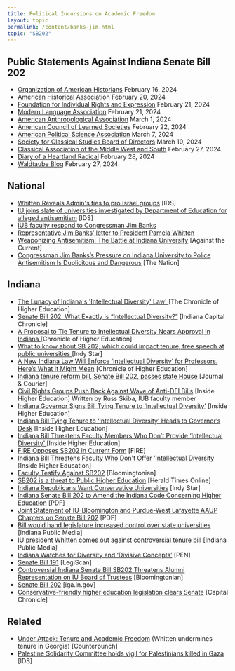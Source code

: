 ```yaml
---
title: Political Incursions on Academic Freedom
layout: topic
permalink: /content/banks-jim.html
topic: "SB202"
---
```


## Public Statements Against Indiana Senate Bill 202

- <a href="https://www.oah.org/2024/02/16/oah-submits-letter-of-concern-about-indiana-sb-202/">Organization of American Historians</a> February 16, 2024
- <a href="https://www.historians.org/news-and-advocacy/aha-advocacy/aha-sends-letter-to-indiana-legislature-opposing-intellectual-diversity-tenure-bill-(february-2024)">American Historical Association</a> February 20, 2024
- <a href="https://www.thefire.org/news/indianas-sb-202-holds-promise-needs-changes-protect-academic-freedom">Foundation for Individual Rights and Expression</a> February 21, 2024
- <a href="https://inaaup.files.wordpress.com/2024/02/mla-statement_indiana-sb-202.pdf">Modern Language Association</a> February 21, 2024
- <a href="https://inaaup.files.wordpress.com/2024/03/aaa-statement_indiana-sb202.pdf">American Anthropological Association</a> March 1, 2024
- <a href="https://www.acls.org/news/american-historical-association-sends-letter-to-indiana-legislature-opposing-intellectual-diversity-tenure-bill/">American Council of Learned Societies</a> February 22, 2024
- <a href="https://politicalsciencenow.com/statement-on-indiana-senate-bill-202/">American Political Science Association</a> March 7, 2024
- <a href="https://classicalstudies.org/scs-news/scs-board-directors-endorses-aha-letter-indiana-legislature-opposing-sb-202">Society for Classical Studies Board of Directors</a> March 10, 2024
- <a href="https://camws.org/">Classical Association of the Middle West and South</a> February 27, 2024
- <a href="https://heartlandradical.blogspot.com/2024/02/threats-to-academic-freedom-are.html">Diary of a Heartland Radical</a> February 28, 2024
- <a href="https://www.waldtaube.org/2024/02/27/for-the-sake-of-indianas-economy-please-slow-down-on-sb202/">Waldtaube Blog</a> February 27, 2024

## National

- <a href="https://www.idsnews.com/article/2024/02/whitten-describes-iu-antisemitism-prevention-safety-measures-response-jim-banks?utm_source=dailyheadlines&utm_medium=email&utm_campaign=article-email-link">Whitten Reveals Admin's ties to pro Israel groups</a> [IDS]
- <a href="https://www.idsnews.com/article/2024/02/iu-investigated-by-department-of-education-for-alleged-antisemitism">IU joins slate of universities investigated by Department of Education for alleged antisemitism</a> [IDS]
- <a href="https://inaaup.wordpress.com/2023/12/23/iub-faculty-respond-to-congressman-jim-banks/">IUB faculty respond to Congressman Jim Banks</a>
- <a href="https://banks.house.gov/news/documentsingle.aspx?DocumentID=2223">Representative Jim Banks’ letter to President Pamela Whitten</a>
- <a href="https://againstthecurrent.org/atc228/weaponizing-antisemitism-the-battle-at-indiana-university/">Weaponizing Antisemitism: The Battle at Indiana University</a> [Against the Current]
- <a href="https://www.thenation.com/article/society/jim-banks-indiana-university-antisemitism/">Congressman Jim Banks’s Pressure on Indiana University to Police Antisemitism Is Duplicitous and Dangerous</a> [The Nation]

## Indiana

- <a href="https://www.chronicle.com/article/the-lunacy-of-indianas-intellectual-diversity-law?utm_source=Iterable&utm_medium=email&utm_campaign=campaign_9566767_nl_Academe-Today_date_20240415&cid=at"> The Lunacy of Indiana's 'Intellectual Diversity' Law' </a> [The Chronicle of Higher Education]
- <a href="https://indianacapitalchronicle.com/2024/02/19/senate-bill-202-what-exactly-is-intellectual-diversity/"> Senate Bill 202: What Exactly is “Intellectual Diversity?”</a> [Indiana Capital Chronicle]
- <a href="https://www.chronicle.com/article/new-bill-in-indiana-would-tie-tenure-to-professors-likelihood-of-fostering-viewpoint-diversity"> A Proposal to Tie Tenure to Intellectual Diversity Nears Approval in Indiana </a> [Chronicle of Higher Education]
- <a href="https://www.indystar.com/story/news/2024/02/26/senate-bill-202-receives-pushback-public-universities-indiana-purdue-ball-state-general-assembly/72743950007/"> What to know about SB 202, which could impact tenure, free speech at public universities </a> [Indy Star]
- <a href="https://www.chronicle.com/article/indiana-has-a-new-law-enforcing-intellectual-diversity-heres-what-it-might-mean">A New Indiana Law Will Enforce ‘Intellectual Diversity’ for Professors. Here’s What It Might Mean</a> [Chronicle of Higher Education]
- <a href="https://www.jconline.com/story/news/local/indiana/2024/02/27/indianas-tenure-reform-bill-senate-bill-202-passes-house/72763371007/">Indiana tenure reform bill, Senate Bill 202, passes state House</a> [Journal & Courier]
- <a href="https://www.insidehighered.com/news/diversity/2024/03/15/civil-rights-groups-push-back-against-wave-anti-dei-bills">Civil Rights Groups Push Back Against Wave of Anti-DEI Bills</a> [Inside Higher Education] Written by Russ Skiba, IUB faculty member 
- <a href="https://www.insidehighered.com/news/quick-takes/2024/03/14/gov-signs-bill-tying-tenure-intellectual-diversity">Indiana Governor Signs Bill Tying Tenure to ‘Intellectual Diversity’</a> [Inside Higher Education]
- <a href="https://www.insidehighered.com/news/quick-takes/2024/03/04/bill-tying-tenure-intellectual-diversity-heads-governor">Indiana Bill Tying Tenure to ‘Intellectual Diversity’ Heads to Governor’s Desk</a> [Inside Higher Education]
- <a href="https://www.insidehighered.com/news/faculty-issues/academic-freedom/2024/02/21/bill-threatens-profs-who-dont-give-intellectual"> Indiana Bill Threatens Faculty Members Who Don’t Provide ‘Intellectual Diversity’ </a> [Inside Higher Education]	  
- <a href="https://www.thefire.org/news/indianas-sb-202-holds-promise-needs-changes-protect-academic-freedom">FIRE Opposes SB202 in Current Form</a> [FIRE]
- <a href="https://www.insidehighered.com/news/faculty-issues/academic-freedom/2024/02/21/bill-threatens-profs-who-dont-give-intellectual?utm_source=Inside+Higher+Ed&utm_campaign=ffab615169-DNU_2021_COPY_02&utm_medium=email&utm_term=0_1fcbc04421-ffab615169-235582933&mc_cid=ffab615169&mc_eid=95f5fc8b41">Indiana Bill Threatens Faculty Who Don't Offer 'Intellectual Diversity</a> [Inside Higher Education]
- <a href="https://bloomingtonian.com/2024/02/16/protest-against-indiana-senate-bill-202-advocates-warn-of-threat-to-public-universities-academic-freedom-and-student-recruitment/?fbclid=IwAR2KJZdACe8tVk38Pqxs31-f7IsnntJu1LKW3LNlwQujvqu5QM58eMRHkmI">Faculty Testify Against SB202</a> [Bloomingtonian]
- <a href="https://www.heraldtimesonline.com/story/opinion/columns/2024/02/16/columnist-writes-indianas-sb202-is-a-threat-to-public-higher-education/72585632007/">SB202 is a threat to Public Higher Education</a> [Herald Times Online]
- <a href="https://www.indystar.com/story/opinion/columnists/2024/02/16/senate-bill-202-indiana-republicans-want-conservative-universities/72617947007/">Indiana Republicans Want Conservative Universities</a> [Indy Star]
- <a href="files/SD23-16.approved.pdf">Indiana Senate Bill 202 to Amend the Indiana Code Concerning Higher Education</a> [PDF]
- <a href="files/Joint_IUB-PWL_AAUP_Statement_on_SB_202_(2-12-2024).pdf">Joint Statement of IU-Bloomington and Purdue-West Lafayette AAUP Chapters on Senate Bill 202</a> [PDF]
- <a href="https://indianapublicmedia.org/news/bill-would-hand-legislature-increased-control-over-state-universities.php">Bill would hand legislature increased control over state universities</a> [Indiana Public Media]
- <a href="https://indianapublicmedia.org/news/iu-president-whitten-comes-out-against-controversial-tenure-bill.php">IU president Whitten comes out against controversial tenure bill</a> [Indiana Public Media]
- <a href="https://pen.org/six-dangerous-bills-that-would-censor-speech-on-campuses-across-the-country/">Indiana Watches for Diversity and ‘Divisive Concepts’</a> [PEN]
- <a href="https://legiscan.com/IN/bill/SB0191/2024">Senate Bill 191</a> [LegiScan]
- <a href="https://bloomingtonian.com/2024/02/06/controversial-indiana-senate-bill-sb202-threatens-alumni-representation-on-iu-board-of-trustees/">Controversial Indiana Senate Bill SB202 Threatens Alumni Representation on IU Board of Trustees</a> [Bloomingtonian]
- <a href="https://iga.in.gov/legislative/2024/bills/senate/202/details">Senate Bill 202</a> [iga.in.gov]
- <a href="https://indianacapitalchronicle.com/2024/02/07/conservative-friendly-higher-education-legislation-clears-senate/">Conservative-friendly higher education legislation clears Senate</a> [Capital Chronicle]

## Related

- <a href="https://www.counterpunch.org/2022/09/02/under-attack-tenure-and-academic-freedom/">Under Attack: Tenure and Academic Freedom</a> (Whitten undermines tenure in Georgia) [Counterpunch]
- <a href="https://www.idsnews.com/article/2024/02/palestine-solidarity-committee-vigil-palestinians-killed-gaza">Palestine Solidarity Committee holds vigil for Palestinians killed in Gaza</a> [IDS]

